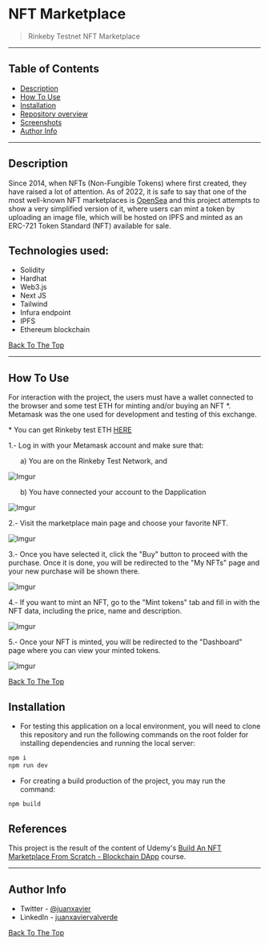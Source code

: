 # NFT Marketplace

> Rinkeby Testnet NFT Marketplace

---

## Table of Contents

- [Description](#description)
- [How To Use](#how-to-use)
- [Installation](#installation)
- [Repository overview](#repository-overview)
- [Screenshots](#screenshots)
- [Author Info](#author-info)

---

## Description

Since 2014, when NFTs (Non-Fungible Tokens) where first created, they have raised a lot of attention. As of 2022, it is safe to say that one of the most well-known NFT marketplaces is [OpenSea](https://opensea.io/) and this project attempts to show a very simplified version of it, where users can mint a token by uploading an image file, which will be hosted on IPFS and minted as an ERC-721 Token Standard (NFT) available for sale.

## Technologies used:

- Solidity
- Hardhat
- Web3.js
- Next JS
- Tailwind
- Infura endpoint
- IPFS
- Ethereum blockchain

[Back To The Top](#nft-marketplace)

---

## How To Use

For interaction with the project, the users must have a wallet connected to the browser and some test ETH for minting and/or buying an NFT \*. Metamask was the one used for development and testing of this exchange.

\* You can get Rinkeby test ETH [HERE](https://faucets.chain.link/rinkeby)

1.- Log in with your Metamask account and make sure that:

&nbsp; &nbsp; &nbsp; a) You are on the Rinkeby Test Network, and

![Imgur](https://i.imgur.com/L45pKPm.png)

&nbsp; &nbsp; &nbsp; b) You have connected your account to the Dapplication

![Imgur](https://i.imgur.com/LYMjNRJ.png)

2.- Visit the marketplace main page and choose your favorite NFT.

![Imgur](https://i.imgur.com/B5Wv64q.png)

3.- Once you have selected it, click the "Buy" button to proceed with the purchase. Once it is done, you will be redirected to the "My NFTs" page and your new purchase will be shown there.

![Imgur](https://i.imgur.com/rpZSVSV.png)

4.- If you want to mint an NFT, go to the "Mint tokens" tab and fill in with the NFT data, including the price, name and description.

![Imgur](https://i.imgur.com/irhVFXK.png)

5.- Once your NFT is minted, you will be redirected to the "Dashboard" page where you can view your minted tokens.

![Imgur](https://i.imgur.com/OiPuFW3.png)

[Back To The Top](#nft-marketplace)

## Installation

- For testing this application on a local environment, you will need to clone this repository and run the following commands on the root folder for installing dependencies and running the local server:

```bash
npm i
npm run dev
```

- For creating a build production of the project, you may run the command:

```bash
npm build
```

## References

This project is the result of the content of Udemy's [Build An NFT Marketplace From Scratch - Blockchain DApp](https://www.udemy.com/course/build-an-nft-marketplace-from-scratch-blockchain-dapp/) course.

---

## Author Info

- Twitter - [@juanxavier](https://twitter.com/juanxavier)
- LinkedIn - [juanxaviervalverde](https://www.linkedin.com/in/juanxaviervalverde/)

[Back To The Top](#nft-marketplace)
